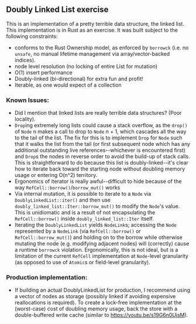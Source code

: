 ## Doubly Linked List exercise

This is an implementation of a pretty terrible data structure, the linked list.  This implementation is in 
Rust as an exercise.  It was built subject to the following constraints:
* conforms to the Rust Ownership model, as enforced by `borrowck` (i.e. no `unsafe`, no manual lifetime management 
via array/vector-backed indices).
* node level resolution (no locking of entire List for mutation)
* O(1) insert performance
* Doubly-linked (bi-directional) for extra fun and profit!
* Iterable, as one would expect of a collection

### Known Issues:
* Did I mention that linked lists are really terrible data structures?  (Poor locality).
* `Drop`ing extremely long lists could cause a stack overflow, as the `drop()` of `Node` n makes a call to drop to 
`Node` n + 1, which cascades all the way to the tail of the list.  The fix for this is to implement `Drop` for `Node`
 such that it walks the list from the tail (or first subsequent node which has any additional outstanding live 
 references--whichever is encountered first) and `Drop`s the nodes in reverse order to avoid the build-up of stack 
 calls.  This is straightforward to do because this list is doubly-linked--it's clear how to iterate back toward the 
 starting node without doubling memory usage or entering O(n^2) territory.
* Ergonomics of iterator is really awful--difficult to hide because of the way `RefCell::borrow()`/`borrow_mut()` works
* Via internal mutation, it is possible to iterate to a `Node` via `DoublyLinkedList::iter()` and then 
use `doubly_linked_list::Iter::borrow_mut()` to modify the `Node`'s value.  This is unidiomatic and is a result of 
not encapsulating the `RefCell::borrow()` inside `doubly_linked_list::Iter` itself.
* Iterating the `DoublyLinkedList` yields `NodeLink`s; accessing the `Node` represented by a `NodeLink` (via 
`RefCell::borrow()` or `RefCell::borrow_mut()`) and holding on to the borrow while otherwise mutating the node (e.g. 
modifying adjacent nodes) will (correctly) cause a runtime `borrowck` violation.  Ergonomically, this is not ideal, but 
is a limitation of the current `RefCell` implementation at `Node`-level granularity (as opposed to use of `Atomic`s or field-level 
granularity).

### Production implementation:
* If building an actual DoublyLinkedList for production, I recommend using a vector of nodes as storage (possibly 
linked if avoiding expensive reallocations is required).  To create a lock-free implementation at the (worst-case) cost
 of doubling memory usage, back the store with a double-buffered write cache (similar to https://youtu.be/s19G6n0UjsM).
